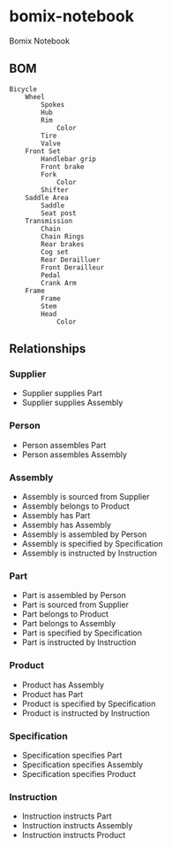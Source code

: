 # bomix-notebook
Bomix Notebook

## BOM

```
Bicycle
	Wheel
		Spokes
		Hub
		Rim
			Color
		Tire
		Valve
	Front Set
		Handlebar grip
		Front brake
		Fork
			Color
		Shifter
	Saddle Area
		Saddle
		Seat post
	Transmission
		Chain
		Chain Rings
		Rear brakes
		Cog set
		Rear Derailluer
		Front Derailleur
		Pedal
		Crank Arm
	Frame
		Frame
		Stem
		Head
			Color
```


## Relationships



### Supplier
 - Supplier supplies Part
 - Supplier supplies Assembly


### Person
 - Person assembles Part
 - Person assembles Assembly


### Assembly
 - Assembly is sourced from Supplier
 - Assembly belongs to Product
 - Assembly has Part
 - Assembly has Assembly
 - Assembly is assembled by Person
 - Assembly is specified by Specification
 - Assembly is instructed by Instruction


### Part
 - Part is assembled by Person
 - Part is sourced from Supplier
 - Part belongs to Product
 - Part belongs to Assembly
 - Part is specified by Specification
 - Part is instructed by Instruction


### Product
 - Product has Assembly
 - Product has Part
 - Product is specified by Specification
 - Product is instructed by Instruction


### Specification
 - Specification specifies Part
 - Specification specifies Assembly
 - Specification specifies Product


### Instruction
 - Instruction instructs Part
 - Instruction instructs Assembly
 - Instruction instructs Product
